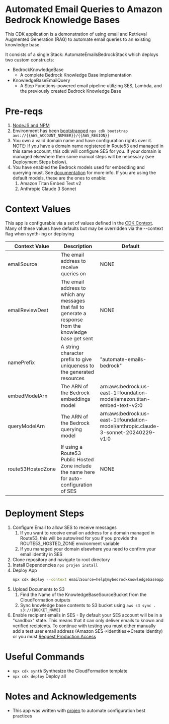 # Automated Email Queries to Amazon Bedrock Knowledge Bases

This CDK application is a demonstration of using email and Retrieval Augmented Generation (RAG) to automate email
queries to an existing knowledge base.

It consists of a single Stack: AutomateEmailsBedrockStack which deploys two custom constructs:

* BedrockKnowledgeBase
    * A complete Bedrock Knowledge Base implementation
* KnowledgeBaseEmailQuery
    * A Step Functions-powered email pipeline utilizing SES, Lambda, and the previously created Bedrock Knowledge Base

# Pre-reqs

1. [NodeJS and NPM](https://nodejs.org/en/download/package-manager)
2. Environment has
   been [bootstrapped](https://docs.aws.amazon.com/cdk/v2/guide/getting_started.html) `npx cdk bootstrap aws://{{AWS_ACCOUNT_NUMBER}}/{{AWS_REGION}}`
3. You own a valid domain name and have configuration rights over it. NOTE: If you have a domain name registered in
   Route53 and managed in this same account, this cdk will configure SES for you. If your domain is managed elsewhere
   then some manual steps will be necessary (see Deployment Steps below).
4. You have enabled the Bedrock models used for embedding and querying must.
   See [documentation](https://docs.aws.amazon.com/bedrock/latest/userguide/model-access.html#model-access-add) for more
   info. If you are using the default models, these are the ones to enable:
    1. Amazon Titan Embed Text v2
    2. Anthropic Claude 3 Sonnet

# Context Values

This app is configurable via a set of values defined in
the [CDK Context](https://docs.aws.amazon.com/cdk/v2/guide/context.html). Many of these values have defaults but may be
overridden via the --context flag when synth-ing or deploying

| Context Value     | Description                                                                                               | Default                                                                             |
|-------------------|-----------------------------------------------------------------------------------------------------------|-------------------------------------------------------------------------------------|
| emailSource       | The email address to receive queries on                                                                   | NONE                                                                                |
| emailReviewDest   | The email address to which any messages that fail to generate a response from the knowledge base get sent | NONE                                                                                |
| namePrefix        | A string character prefix to give uniqueness to the generated resources                                   | "automate-emails-bedrock"                                                           |
| embedModelArn     | The ARN of the Bedrock embeddings model                                                                   | arn:aws:bedrock:us-east-1::foundation-model/amazon.titan-embed-text-v2:0            |
| queryModelArn     | The ARN of the Bedrock querying model                                                                     | arn:aws:bedrock:us-east-1::foundation-model/anthropic.claude-3-sonnet-20240229-v1:0 |
| route53HostedZone | If using a Route53 Public Hosted Zone include the name here for auto-configuration of SES                 | NONE                                                                                |

# Deployment Steps

1. Configure Email to allow SES to receive messages
    1. If you want to receive email on address for a domain managed in Route53, this will be autowired for you if you
       provide the ROUTE53_HOSTED_ZONE environment variable
    2. If you managed your domain elsewhere you need to confirm your email identity in SES
2. Clone repository and navigate to root directory
3. Install Dependencies `npx projen install`
4. Deploy App
    ```sh
    npx cdk deploy --context emailSource=help@mybedrockknowledgebaseapp.com --context emailReviewDest=support@mybedrockknowledgebaseapp.com --context route53HostedZone mybedrockkonwledgebaseapp.com
    ```
5. Upload Documents to S3
    1. Find the Name of the KnowledgeBaseSourceBucket from the CloudFormation outputs
    2. Sync knowledge base contents to S3 bucket using `aws s3 sync . s3://{BUCKET_NAME}`
6. Enable recipient emails in SES - By default your SES account will be in a "sandbox" state. This means that it can
   only deliver emails to known and verified recipients. To continue with testing you must either manually add a test
   user email address (Amazon SES->Identities->Create Identity) or you
   must [Request Production Access](https://docs.aws.amazon.com/ses/latest/dg/request-production-access.html)

# Useful Commands

* `npx cdk synth` Synthesize the CloudFormation template
* `npx cdk deploy` Deploy all

# Notes and Acknowledgements

- This app was written with [projen](https://projen.io/) to automate configuration best practices